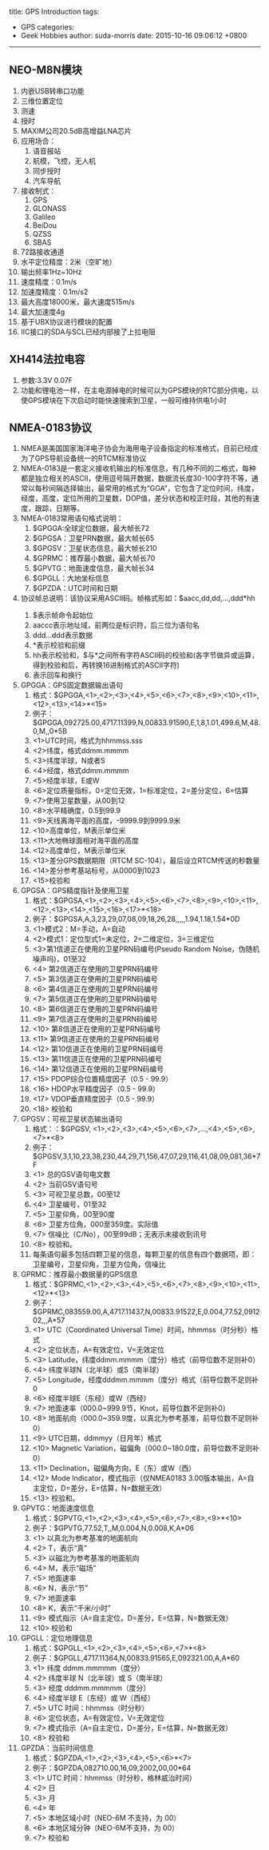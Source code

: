 title: GPS Introduction
tags:
  - GPS
categories:
  - Geek Hobbies
author: suda-morris
date: 2015-10-16 09:06:12 +0800
---
## NEO-M8N模块
1. 内嵌USB转串口功能
2. 三维位置定位
3. 测速
4. 授时
5. MAXIM公司20.5dB高增益LNA芯片
6. 应用场合：
	1. 语音报站
	2. 航模，飞控，无人机
	3. 同步授时
	4. 汽车导航
7. 接收制式：
	1. GPS
	2. GLONASS
	3. Galileo
	4. BeiDou
	5. QZSS
	6. SBAS
8. 72路接收通道
9. 水平定位精度：2米（空旷地）
10. 输出频率1Hz~10Hz
11. 速度精度：0.1m/s
12. 加速度精度：0.1m/s2
13. 最大高度18000米，最大速度515m/s
14. 最大加速度4g
15. 基于UBX协议进行模块的配置
16. IIC接口的SDA与SCL已经内部接了上拉电阻


## XH414法拉电容
1. 参数:3.3V 0.07F
2. 功能和锂电池一样，在主电源掉电的时候可以为GPS模块的RTC部分供电，以使GPS模块在下次启动时能快速搜索到卫星，一般可维持供电1小时

## NMEA-0183协议
1. NMEA是美国国家海洋电子协会为海用电子设备指定的标准格式，目前已经成为了GPS导航设备统一的RTCM标准协议
2. NMEA-0183是一套定义接收机输出的标准信息，有几种不同的二格式，每种都是独立相关的ASCII，使用逗号隔开数据，数据流长度30-100字符不等，通常以每秒间隔选择输出，最常用的格式为“GGA”，它包含了定位时间，纬度，经度，高度，定位所用的卫星数，DOP值，差分状态和校正时段，其他的有速度，跟踪，日期等。
3. NMEA-0183常用语句格式说明：
	1. $GPGGA:全球定位数据，最大帧长72
	2. $GPGSA：卫星PRN数据，最大帧长65
	3. $GPGSV：卫星状态信息，最大帧长210
	4. $GPRMC：推荐最小数据，最大帧长70
	5. $GPVTG：地面速度信息，最大帧长34
	6. $GPGLL：大地坐标信息
	7. $GPZDA：UTC时间和日期
4. 协议帧总说明：该协议采用ASCII码。帧格式形如：$aacc,dd,dd,...,ddd*hh<CR><LF>
	1. $表示帧命令起始位
	2. aaccc表示地址域，前两位是标识符，后三位为语句名
	3. ddd...ddd表示数据
	4. *表示校验和前缀
	5. hh表示校验和，$与*之间所有字符ASCII码的校验和(各字节做异或运算，得到校验和后，再转换16进制格式的ASCII字符)
	6. <CR><LF>表示回车和换行
5. GPGGA：GPS固定数据输出语句
	1. 格式：$GPGGA,<1>,<2>,<3>,<4>,<5>,<6>,<7>,<8>,<9>,<10>,<11>,<12>,<13>,<14>*<15><CR><LF>
	2. 例子：$GPGGA,092725.00,4717.11399,N,00833.91590,E,1,8,1.01,499.6,M,48.0,M,,0*5B
	3. <1>UTC时间，格式为hhmmss.sss
	4. <2>纬度，格式ddmm.mmmm
	5. <3>纬度半球，N或者S
	6. <4>经度，格式ddmm.mmmm
	7. <5>经度半球，E或W
	8. <6>定位质量指标，0=定位无效，1=标准定位，2=差分定位，6=估算
	9. <7>使用卫星数量，从00到12
	10. <8>水平精确度，0.5到99.9
	11. <9>天线离海平面的高度，-9999.9到9999.9米
	12. <10>高度单位，M表示单位米
	13. <11>大地椭球面相对海平面的高度
	14. <12>高度单位，M表示单位米
	15. <13>差分GPS数据期限（RTCM SC-104），最后设立RTCM传送的秒数量
	16. <14>差分参考基站标号，从0000到1023
	17. <15>校验和
6. GPGSA：GPS精度指针及使用卫星
	1. 格式：$GPGSA,<1>,<2>,<3>,<4>,<5>,<6>,<7>,<8>,<9>,<10>,<11>,<12>,<13>,<14>,<15>,<16>,<17>*<18><CR><LF>
	2. 例子：$GPGSA,A,3,23,29,07,08,09,18,26,28,,,,,1.94,1.18,1.54*0D
	3. <1>模式2：M=手动，A=自动
	4. <2>模式1：定位型式1=未定位，2=二维定位，3=三维定位
	5. <3>第1信道正在使用的卫星PRN码编号(Pseudo Random Noise，伪随机噪声吗)，01至32
	6. <4> 第2信道正在使用的卫星PRN码编号
	7. <5> 第3信道正在使用的卫星PRN码编号
	8. <6> 第4信道正在使用的卫星PRN码编号
	9. <7> 第5信道正在使用的卫星PRN码编号
	10. <8> 第6信道正在使用的卫星PRN码编号
	11. <9> 第7信道正在使用的卫星PRN码编号
	12. <10> 第8信道正在使用的卫星PRN码编号
	13. <11> 第9信道正在使用的卫星PRN码编号
	14. <12> 第10信道正在使用的卫星PRN码编号
	15. <13> 第11信道正在使用的卫星PRN码编号
	16. <14> 第12信道正在使用的卫星PRN码编号
	17. <15> PDOP综合位置精度因子（0.5 - 99.9）
	18. <16> HDOP水平精度因子（0.5 - 99.9）
	19. <17> VDOP垂直精度因子（0.5 - 99.9）
	20. <18> 校验和
7. GPGSV：可视卫星状态输出语句
	1. 格式：：$GPGSV, <1>,<2>,<3>,<4>,<5>,<6>,<7>,...,<4>,<5>,<6>,<7>*<8><CR><LF>
	2. 例子：$GPGSV,3,1,10,23,38,230,44,29,71,156,47,07,29,116,41,08,09,081,36*7F
	3. <1> 总的GSV语句电文数
	4. <2> 当前GSV语句号
	5. <3> 可视卫星总数，00至12
	6. <4> 卫星编号，01至32
	7. <5> 卫星仰角，00至90度
	8. <6> 卫星方位角，000至359度。实际值
	9. <7> 信噪比（C/No），00至99dB；无表示未接收到讯号
	10. <8> 校验和。
	11. 每条语句最多包括四颗卫星的信息，每颗卫星的信息有四个数据项，即：卫星编号，卫星仰角，卫星方位角，信噪比
8. GPRMC：推荐最小数据量的GPS信息
	1. 格式：$GPRMC,<1>,<2>,<3>,<4>,<5>,<6>,<7>,<8>,<9>,<10>,<11>,<12>*<13><CR><LF>
	2. 例子：$GPRMC,083559.00,A,4717.11437,N,00833.91522,E,0.004,77.52,091202,,,A*57
	3. <1> UTC（Coordinated Universal Time）时间，hhmmss（时分秒）格式
	4. <2> 定位状态，A=有效定位，V=无效定位
	5. <3> Latitude，纬度ddmm.mmmm（度分）格式（前导位数不足则补0）
	6. <4> 纬度半球N（北半球）或S（南半球）
	7. <5> Longitude，经度dddmm.mmmm（度分）格式（前导位数不足则补0
	8. <6> 经度半球E（东经）或W（西经）
	9. <7> 地面速率（000.0~999.9节，Knot，前导位数不足则补0）
	10. <8> 地面航向（000.0~359.9度，以真北为参考基准，前导位数不足则补0）
	11. <9> UTC日期，ddmmyy（日月年）格式
	12. <10> Magnetic Variation，磁偏角（000.0~180.0度，前导位数不足则补0）
	13. <11> Declination，磁偏角方向，E（东）或W（西）
	14. <12> Mode Indicator，模式指示（仅NMEA0183 3.00版本输出，A=自主定位，D=差分，E=估算，N=数据无效）
	15. <13> 校验和。
9. GPVTG：地面速度信息
	1. 格式：$GPVTG,<1>,<2>,<3>,<4>,<5>,<6>,<7>,<8>,<9>*<10><CR><LF>
	2. 例子：$GPVTG,77.52,T,,M,0.004,N,0.008,K,A*06
	3. <1> 以真北为参考基准的地面航向
	4. <2> T，表示“真”
	5. <3> 以磁北为参考基准的地面航向
	6. <4> M，表示“磁场”
	7. <5> 地面速率
	8. <6> N，表示“节”
	9. <7> 地面速率
	10. <8> K，表示“千米/小时”
	11. <9> 模式指示（A=自主定位，D=差分，E=估算，N=数据无效）
	12. <10> 校验和
10. GPGLL：定位地理信息
	1. 格式：$GPGLL,<1>,<2>,<3>,<4>,<5>,<6>,<7>*<8><CR><LF>
	2. 例子：$GPGLL,4717.11364,N,00833.91565,E,092321.00,A,A*60
	3. <1> 纬度 ddmm.mmmmm（度分）
	4. <2> 纬度半球 N（北半球）或 S（南半球）
	5. <3> 经度 dddmm.mmmmm（度分）
	6. <4> 经度半球 E（东经）或 W（西经）
	7. <5> UTC 时间：hhmmss（时分秒）
	8. <6> 定位状态，A=有效定位，V=无效定位
	9. <7> 模式指示（A=自主定位，D=差分，E=估算，N=数据无效）
	10. <8> 校验和
11. GPZDA：当前时间信息
	1. 格式：$GPZDA,<1>,<2>,<3>,<4>,<5>,<6>*<7><CR><LF>
	2. 例子：$GPZDA,082710.00,16,09,2002,00,00*64
	3. <1> UTC 时间：hhmmss（时分秒，格林威治时间）
	4. <2> 日
	5. <3> 月
	6. <4> 年
	7. <5> 本地区域小时（NEO-6M 不支持，为 00）
	8. <6> 本地区域分钟（NEO-6M不支持，为 00）
	9. <7> 校验和
